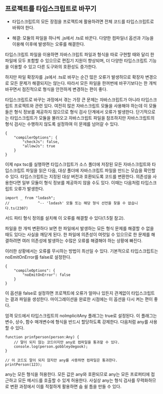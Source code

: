## **프로젝트를 타입스크립트로 바꾸기**

* 타입스크립트의 모든 장점을 프로젝트에 활용하려면 전체 코드를 타입스크립트로 바꿔야 한다.

* 해결: 모듈의 파일을 하나씩 .js에서 .ts로 바꾼다. 다양한 컴파일너 옵션과 기능을 이용해 이후에 발생하는 오류를 해결한다.

타입스크립트 파일을 이용하면 자바스크립트 파일과 형식을 따로 구현할 때와 달리 한 파일에 모두 포함할 수 있으므로 편집기 지원이 향상되며,
더 다양한 타입스크립트 기능을 이용할 수 있고 다른 도구와의 호환성도 증가한다.

하지만 파일 확장자를 .js에서 .ts로 바꾸는 순간 많은 오류가 발생하므로 확장자 변경으로 모든 문제가 해결되지는 않는다.
따라서 모든 파일을 한꺼번에 바꾸기보다는 한 개씩 바꾸면서 점진적으로 형식을 안전하게 변경하는 편이 좋다.

타입스크립트로 바꾸는 과정에서 겪는 가장 큰 문제는 자바스크립트가 아니라 타입스크립트 프로젝트와 관련 있다.
여전히 많은 자바스크립트 모듈을 사용해야 하는데 이 모듈들은 형식 정보를 제공하지 않으므로 형식 검사 단계에서 오류가 발생한다.
단기적으로는 타입스크립트가 모듈을 불러오고 자바스크립트 파일을 참조하지만 자바스크립트의 형식 검사는 수행하지 않도록 설정하여 이 문제를 넘어갈 수 있다.

```
{
    "compilerOptions": {
        "checkJs": false,
        "allowJs": true
    }
}
```

이제 npx tsc를 실행하면 타입스크립트가 소스 폴더에 저장된 모든 자바스크립트와 타입스크립트 파일을 읽은 다음, 대상 폴더에 자바스크립트 파일을 만드는 모습을 확인할 수 있다. 타입스크립트는 지정된 대상 버전과 호환되도록 코드를 변환한다.
의존성을 사용한다면 일부 모듈이 형식 정보를 제공하지 않을 수도 있다. 이때는 다음처럼 타입스크립트 오류가 발생한다.

```
import _ from "lodash";
//             ^-- 'lodash' 모듈 또는 해당 형식 선언을 찾을 수 없습니다.ts(2307)
```

서드 파티 형식 정의를 설치해 이 오류를 해결할 수 있다(1.5절 참고).

파일을 한 개씩 변환하다 보면 한 파일에서 발생하는 모든 형식 문제를 해결할 수 없을 때도 있다는 사실을 깨닫게 된다.
한 파일에 의존성이 여럿일 수 있으므로 한 문제를 해결하려면 여러 의존성에 발생하는 수많은 오류를 해결해야 하는 상황에 빠진다.

이러한 상황에서는 오류를 무시하는 방법이 최선일 수 있다.
기본적으로 타입스크립트는 noEmitOnError를 false로 설정한다.

```
{
    "compileOptions": {
        "noEmitOnError": false
    }
}
```

이 옵션을 false로 설정하면 프로젝트에 오류가 얼마나 있든지 관계없이 타입스크립트는 결과 파일을 생성한다.
마이그레이션을 완료한 시점에는 이 옵션을 다시 켜는 편이 좋다.

엄격 모드에서 타입스크립트의 noImplicitAny 플래그는 true로 설정된다.
이 플래그는 변수, 상수, 함수 매개변수에 형식을 반드시 할당하도록 강제한다.
다음처럼 any를 사용할 수 있다.

```
function prinfperson(person:Any) {
    // 말이 되지 않는 코드이지만 any로 컴파일을 통과할 수 있다.
    console.log(person.gobbleydegook);
}

// 이 코드도 말이 되지 않지만 any를 사용하면 컴파일은 통과한다.
printPerson(123);
```

any는 모든 형식을 허용한다.
모든 값은 any와 호환되므로 any는 모든 프로퍼티에 접근하고 모든 메서드를 호출할 수 있게 허용한다.
사실상 any는 형식 검사를 무력화하므로 변환 과정에서 이를 적절하게 활용하면 숨 쉴 틈을 만들 수 있다.